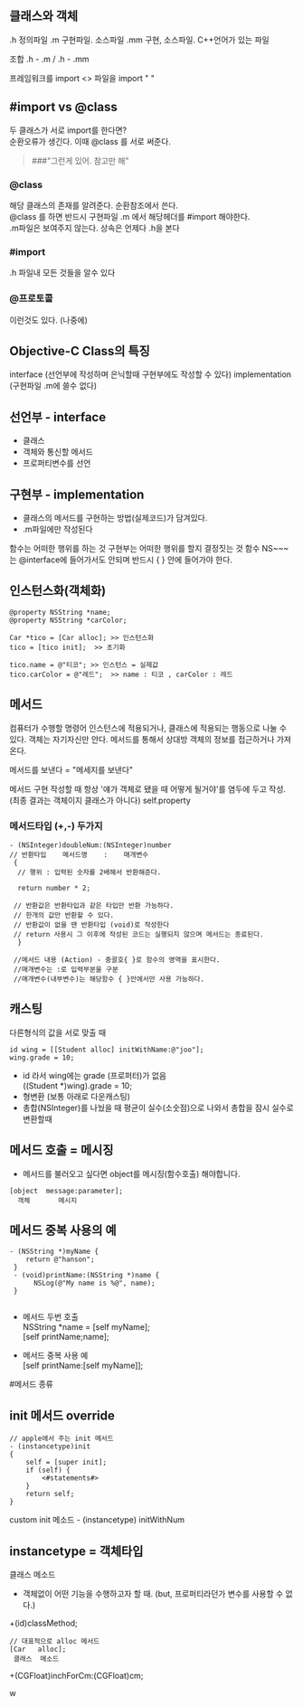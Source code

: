 ## 클래스와 객체

.h 정의파일
.m 구현파일. 소스파일
.mm 구현, 소스파일. C++언어가 있는 파일

조합 .h - .m / .h - .mm

프레임워크를 import <> 
파일을 import " "

## #import vs @class

두 클래스가 서로 import를 한다면?   
순환오류가 생긴다. 이때 @class 를 서로 써준다.   
>###"그런게 있어. 참고만 해"

### @class 

해당 클래스의 존재를 알려준다. 순환참조에서 쓴다.    
@class 를 하면 반드시 구현파일 .m 에서 해당헤더를 #import 해야한다.   
.m파일은 보여주지 않는다. 상속은 언제다 .h을 본다

### #import

.h 파일내 모든 것들을 알수 있다

### @프로토콜 
이런것도 있다. (나중에)

## Objective-C Class의 특징

interface (선언부에 작성하며 은닉할때 구현부에도 작성할 수 있다)
implementation (구현파일 .m에 쓸수 없다)

## 선언부 - interface
- 클래스 
- 객체와 통신할 메서드
- 프로퍼티변수를 선언



## 구현부 - implementation
- 클래스의 메서드를 구현하는 방법(실제코드)가 담겨있다.
- .m파일에만 작성된다

함수는 어떠한 행위를 하는 것
구현부는 어떠한 행위를 할지 결정짓는 것
함수  NS~~~는 @interface에 들어가서도 안되며 반드시 { } 안에 들어가야 한다.

## 인스턴스화(객체화)
```
@property NSString *name;
@property NSString *carColor;

Car *tico = [Car alloc]; >> 인스턴스화
tico = [tico init];  >> 초기화 

tico.name = @"티코"; >> 인스턴스 = 실제값 
tico.carColor = @"레드";  >> name : 티코 , carColor : 레드

```
## 메서드
컴퓨터가 수행할 명령어
인스턴스에 적용되거나, 클래스에 적용되는 행동으로 나눌 수 있다.
객체는 자기자신만 안다. 메서드를 통해서 상대방 객체의 정보를 접근하거나 가져온다.

메서드를 보낸다 = "메세지를 보낸다"


메서드 구현 작성할 때 항상 '얘가 객체로 됐을 때 어떻게 될거야'를 염두에 두고 작성. 
(최종 결과는 객체이지 클래스가 아니다)
self.property 

### 메서드타입 (+,-) 두가지

```
- (NSInteger)doubleNum:(NSInteger)number   
// 반환타입    메서드명    :    매개변수  
 {
  // 행위 : 입력된 숫자를 2배해서 반환해준다.
  
  return number * 2;
  
 // 반환값은 반환타입과 같은 타입만 반환 가능하다.
 // 한개의 값만 반환할 수 있다.
 // 반환값이 없을 땐 반환타입 (void)로 작성한다
 // return 사용시 그 이후에 작성된 코드는 실행되지 않으며 메서드는 종료된다. 
  }
  
 //메서드 내용 (Action) - 중괄호{ }로 함수의 영역을 표시한다.
 //매개변수는 :로 입력부분을 구분
 //매개변수(내부변수)는 해당함수 { }안에서만 사용 가능하다.
``` 
## 캐스팅
다른형식의 값을 서로 맞출 때

```
id wing = [[Student alloc] initWithName:@"joo"];
wing.grade = 10;

```
- id 라서 wing에는 grade (프로퍼터)가 없음   
((Student *)wing).grade = 10;   
- 형변환 (보통 아래로 다운캐스팅)
- 총합(NSInteger)를 나눴을 때 평균이 실수(소숫점)으로 나와서 총합을 잠시 실수로 변환할때  

## 메서드 호출 = 메시징
- 메서드를 불러오고 싶다면 object를 메시징(함수호출) 해야합니다.

```
[object  message:parameter];     
  객체       메시지
```
## 메서드 중복 사용의 예

```
- (NSString *)myName {
 	return @"hanson";
 }
 - (void)printName:(NSString *)name {
      NSLog(@"My name is %@", name);
 }
 	
```
- 메서드 두번 호출   
NSString *name = [self myName];   
[self printName;name];   

- 메서드 중복 사용 예   
[self printName:[self myName]];

#메서드 종류

## init 메서드 override

```
// apple에서 주는 init 메서드
- (instancetype)init
{
    self = [super init];
    if (self) {
        <#statements#>
    }
    return self;
}
```
custom init 메소드 - (instancetype) initWithNum

## instancetype = 객체타입

클래스 메소드    
- 객체없이 어떤 기능을 수행하고자 할 때.
(but, 프로퍼티라던가 변수를 사용할 수 없다.)

+(id)classMethod;

```
// 대표적으로 alloc 메서드
[Car   alloc]; 
 클래스  메소드 
```



+(CGFloat)inchForCm:(CGFloat)cm;

w